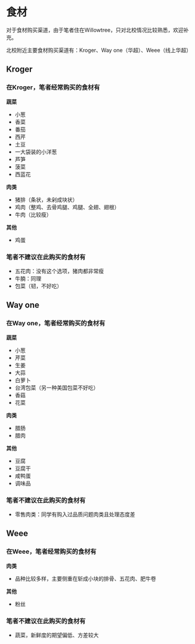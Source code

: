 # 食材

对于食材购买渠道，由于笔者住在Willowtree，只对北校情况比较熟悉，欢迎补充。

北校附近主要食材购买渠道有：Kroger、Way one（华超）、Weee（线上华超）

## Kroger

### 在Kroger，笔者经常购买的食材有

**蔬菜**

- 小葱
- 香菜
- 番茄
- 西芹
- 土豆
- 一大袋装的小洋葱
- 芦笋
- 菠菜
- 西蓝花

**肉类**

- 猪排（条状，未剁成块状）
- 鸡肉（整鸡、去骨鸡腿、鸡腿、全翅、翅根）
- 牛肉（比较瘦）

**其他**

- 鸡蛋

### 笔者不建议在此购买的食材有

- 五花肉：没有这个选项，猪肉都非常瘦
- 牛腩：同理
- 包菜（韧，不好吃）

## Way one

### 在Way one，笔者经常购买的食材有

**蔬菜**

- 小葱
- 芹菜
- 生姜
- 大蒜
- 白萝卜
- 台湾包菜（另一种美国包菜不好吃）
- 香菇
- 花菜

**肉类**

- 腊肠
- 腊肉

**其他**

- 豆腐
- 豆腐干
- 咸鸭蛋
- 调味品

### 笔者不建议在此购买的食材有

- 零售肉类：同学有购入过品质问题肉类且处理态度差

## Weee

### 在Weee，笔者经常购买的食材有

**肉类**

- 品种比较多样，主要侧重在斩成小块的排骨、五花肉、肥牛卷

**其他**

- 粉丝

### 笔者不建议在此购买的食材有

- 蔬菜，新鲜度的期望偏低、方差较大
